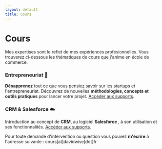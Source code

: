 ```yaml
---
layout: default
title: Cours
---
```


<div class="post">
	<h1 class="pageTitle">Cours</h1>

<p>Mes expertises sont le reflet de mes expériences profesionnelles. Vous trouverez ci-dessous les thématiques de cours que j'anime en école de commerce.</p>

 <h3> Entrepreneuriat️ 🚀</h3>

 <p><b>Désapprenez</b> tout ce que vous pensiez savoir sur les startups et l'entrepreneuriat. Découvrez de nouvelles <b>méthodologies, concepts et outils pratiques</b> pour lancer votre projet. <a href="/startup">Accéder aux supports</a>.</p>

<h3> CRM & Salesforce ☁️ </h3>
  <p> Introduction au concept de <b>CRM</b>, au logiciel <b>Salesforce</b> , à son utilisation et ses fonctionnalités. <a href="/salesforce">Accéder aux supports</a>.</p> 

<p> Pour toute demande d'intervention ou question vous pouvez <b>m'écrire</b> à l'adresse suivante : cours[at]davidwise[dot]fr </p> 